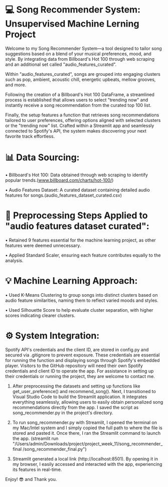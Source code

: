# 💻 Song Recommender System: Unsupervised Machine Lerning Project
Welcome to my Song Recommender System—a tool designed to tailor song suggestions based on a blend of your musical preferences, mood, and style. By integrating data from Billboard's Hot 100 through web scraping and an additional set called "audio_features_curated".

Within "audio_features_curated", songs are grouped into engaging clusters such as pop, ambient, acoustic chill, energetic upbeats, mellow grooves, and more.

Following the creation of a Billboard's Hot 100 DataFrame, a streamlined process is established that allows users to select "trending now" and instantly receive a song recommendation from the curated top 100 list.

Finally, the setup features a function that retrieves song recommendations tailored to user preferences, offering options aligned with selected clusters or the "trending now" list. Crafted within a Streamlit app and seamlessly connected to Spotify's API, the system makes discovering your next favorite track effortless.


# 📊 Data Sourcing:
• Billboard's Hot 100: Data obtained through web scraping to identify popular trends.(www.billboard.com/charts/hot-100/)

• Audio Features Dataset: A curated dataset containing detailed audio features for songs.(audio_features_dataset_curated.csv)

# 📐 Preprocessing Steps Applied to "audio features dataset curated":

• Retained 9 features essential for the machine learning project, as other features were deemed unnecessary.

• Applied Standard Scaler, ensuring each feature contributes equally to the analysis. 

# 💡 Machine Learning Approach:

• Used K-Means Clustering to group songs into distinct clusters based on audio feature similarities, naming them to reflect varied moods and styles.

• Used Silhouette Score to help evaluate cluster separation, with higher scores indicating clearer clusters.

# ⚙️ System Integration:

Spotify API's credentials and the client ID, are stored in config.py and secured via .gitignore to prevent exposure. These credentials are essential for running the function and displaying songs through Spotify's embedded player. Visitors to the GitHub repository will need their own Spotify credentials and client ID to operate the app. For assistance in setting up their credentials or running the project, they are welcome to contact me.

1) After preprocessing the datasets and setting up functions like get_user_preference() and recommend_song(). Next, I transitioned to Visual Studio Code to build the Streamlit application. It integrates everything seamlessly, allowing users to easily obtain personalized song recommendations directly from the app. I saved the script as song_recommender.py in the project's directory.

2) To run song_recommender.py with Streamlit, I opened the terminal on my Mac/Intel system and I simply copied the full path to where the file is stored and pasted it. Once there, I ran the Streamlit command to launch the app. (streamlit run "/Users/admin/Downloads/project/project_week_11/song_recommender_final /song_recommender_final.py")
  
3) Streamlit generated a local link (http://localhost:8501). By opening it in my browser, I easily accessed and interacted with the app, experiencing its features in real-time.

Enjoy! 😎 and Thank you.
